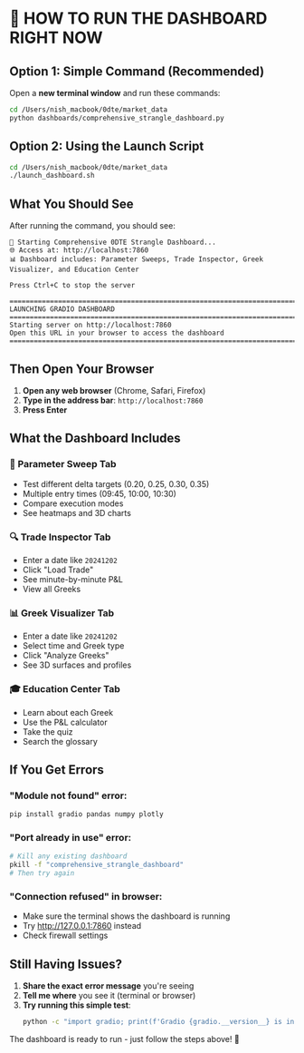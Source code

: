 # 🚀 HOW TO RUN THE DASHBOARD RIGHT NOW

## Option 1: Simple Command (Recommended)

Open a **new terminal window** and run these commands:

```bash
cd /Users/nish_macbook/0dte/market_data
python dashboards/comprehensive_strangle_dashboard.py
```

## Option 2: Using the Launch Script

```bash
cd /Users/nish_macbook/0dte/market_data
./launch_dashboard.sh
```

## What You Should See

After running the command, you should see:
```
🚀 Starting Comprehensive 0DTE Strangle Dashboard...
🌐 Access at: http://localhost:7860
📊 Dashboard includes: Parameter Sweeps, Trade Inspector, Greek Visualizer, and Education Center

Press Ctrl+C to stop the server

================================================================================
LAUNCHING GRADIO DASHBOARD
================================================================================
Starting server on http://localhost:7860
Open this URL in your browser to access the dashboard
================================================================================
```

## Then Open Your Browser

1. **Open any web browser** (Chrome, Safari, Firefox)
2. **Type in the address bar**: `http://localhost:7860`
3. **Press Enter**

## What the Dashboard Includes

### 🎯 Parameter Sweep Tab
- Test different delta targets (0.20, 0.25, 0.30, 0.35)
- Multiple entry times (09:45, 10:00, 10:30)
- Compare execution modes
- See heatmaps and 3D charts

### 🔍 Trade Inspector Tab  
- Enter a date like `20241202`
- Click "Load Trade"
- See minute-by-minute P&L
- View all Greeks

### 📊 Greek Visualizer Tab
- Enter a date like `20241202`
- Select time and Greek type
- Click "Analyze Greeks"
- See 3D surfaces and profiles

### 🎓 Education Center Tab
- Learn about each Greek
- Use the P&L calculator
- Take the quiz
- Search the glossary

## If You Get Errors

### "Module not found" error:
```bash
pip install gradio pandas numpy plotly
```

### "Port already in use" error:
```bash
# Kill any existing dashboard
pkill -f "comprehensive_strangle_dashboard"
# Then try again
```

### "Connection refused" in browser:
- Make sure the terminal shows the dashboard is running
- Try http://127.0.0.1:7860 instead
- Check firewall settings

## Still Having Issues?

1. **Share the exact error message** you're seeing
2. **Tell me where** you see it (terminal or browser)
3. **Try running this simple test**:
   ```bash
   python -c "import gradio; print(f'Gradio {gradio.__version__} is installed')"
   ```

The dashboard is ready to run - just follow the steps above! 🎯